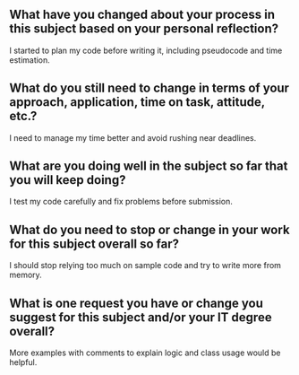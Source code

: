 ## What have you changed about your process in this subject based on your personal reflection?
I started to plan my code before writing it, including pseudocode and time estimation.

## What do you still need to change in terms of your approach, application, time on task, attitude, etc.?
I need to manage my time better and avoid rushing near deadlines.

## What are you doing well in the subject so far that you will keep doing?
I test my code carefully and fix problems before submission.

## What do you need to stop or change in your work for this subject overall so far?
I should stop relying too much on sample code and try to write more from memory.

## What is one request you have or change you suggest for this subject and/or your IT degree overall?
More examples with comments to explain logic and class usage would be helpful.
